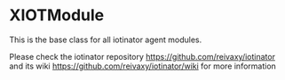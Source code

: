 # XIOTModule

This is the base class for all iotinator agent modules.

Please check the iotinator repository https://github.com/reivaxy/iotinator and its wiki https://github.com/reivaxy/iotinator/wiki for more information
